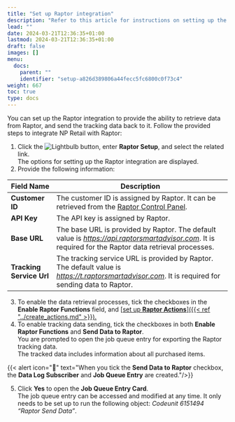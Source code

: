 ```yaml
---
title: "Set up Raptor integration"
description: "Refer to this article for instructions on setting up the Raptor integration."
lead: ""
date: 2024-03-21T12:36:35+01:00
lastmod: 2024-03-21T12:36:35+01:00
draft: false
images: []
menu:
  docs:
    parent: ""
    identifier: "setup-a826d389806a44fecc5fc6800c0f73c4"
weight: 667
toc: true
type: docs
---
```


You can set up the Raptor integration to provide the ability to retrieve data from Raptor, and send the tracking data back to it. Follow the provided steps to integrate NP Retail with Raptor:

1. Click the ![Lightbulb](Lightbulb_icon.PNG) button, enter **Raptor Setup**, and select the related link.     
   The options for setting up the Raptor integration are displayed.
2. Provide the following information:

| Field Name      | Description |
| ----------- | ----------- |
| **Customer ID** | The customer ID is assigned by Raptor. It can be retrieved from the [<ins>Raptor Control Panel<ins>](https://admin.raptorsmartadvisor.com/#/). |
| **API Key** | The API key is assigned by Raptor. | 
| **Base URL** | The base URL is provided by Raptor. The default value is *https://api.raptorsmartadvisor.com*. It is required for the Raptor data retrieval processes. |
| **Tracking Service Url** | The tracking service URL is provided by Raptor. The default value is *https://t.raptorsmartadvisor.com*. It is required for sending data to Raptor. |

3. To enable the data retrieval processes, tick the checkboxes in the **Enable Raptor Functions** field, and [<ins>set up **Raptor Actions**<ins>]({{< ref "../create_actions.md" >}}). 
4. To enable tracking data sending, tick the checkboxes in both **Enable Raptor Functions** and **Send Data to Raptor**.       
   You are prompted to open the job queue entry for exporting the Raptor tracking data.    
   The tracked data includes information about all purchased items. 

{{< alert icon="📝" text="When you tick the <b>Send Data to Raptor</b> checkbox, the <b>Data Log Subscriber</b> and <b>Job Queue Entry</b> are created."/>}}
 
5. Click **Yes** to open the **Job Queue Entry Card**.        
   The job queue entry can be accessed and modified at any time. It only needs to be set up to run the following object: *Codeunit 6151494 “Raptor Send Data”*.
